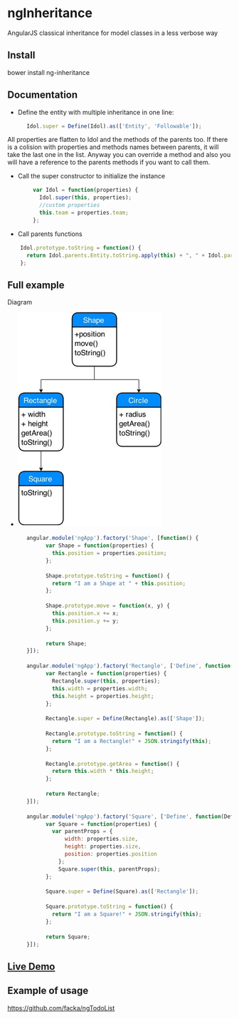 # ngInheritance
AngularJS classical inheritance for model classes in a less verbose way

## Install

bower install ng-inheritance

## Documentation

- Define the entity with multiple inheritance in one line:
```javascript
      Idol.super = Define(Idol).as(['Entity', 'Followable']);
```
All properties are flatten to Idol and the methods of the parents too. If there is a colision with properties and methods names between parents, it will take the last one in the list. Anyway you can override a method and also you will have a reference to the parents methods if you want to call them.

- Call the super constructor to initialize the instance

```javascript
        var Idol = function(properties) {
          Idol.super(this, properties);
          //custom properties
          this.team = properties.team;
        };
```

- Call parents functions

```javascript
    Idol.prototype.toString = function() {
      return Idol.parents.Entity.toString.apply(this) + ", " + Idol.parents.Followable.toString.apply(this) + ", " + "I am an Idol!";
    };
```

##  Full example

Diagram

  - ![alt tag](https://raw.githubusercontent.com/facka/ngInheritance/master/example/shapes/shapes.jpg)

```javascript
      angular.module('ngApp').factory('Shape', [function() {
            var Shape = function(properties) {
              this.position = properties.position;
            };

            Shape.prototype.toString = function() {
              return "I am a Shape at " + this.position;
            };

            Shape.prototype.move = function(x, y) {
              this.position.x += x;
              this.position.y += y;
            };

            return Shape;
      }]);

      angular.module('ngApp').factory('Rectangle', ['Define', function(Define) {
            var Rectangle = function(properties) {
              Rectangle.super(this, properties);
              this.width = properties.width;
              this.height = properties.height;
            };

            Rectangle.super = Define(Rectangle).as(['Shape']);

            Rectangle.prototype.toString = function() {
              return "I am a Rectangle!" + JSON.stringify(this);
            };

            Rectangle.prototype.getArea = function() {
              return this.width * this.height;
            };

            return Rectangle;
      }]);

      angular.module('ngApp').factory('Square', ['Define', function(Define) {
            var Square = function(properties) {
              var parentProps = {
                  width: properties.size,
                  height: properties.size,
                  position: properties.position
                };
                Square.super(this, parentProps);
            };
      
            Square.super = Define(Square).as(['Rectangle']);
      
            Square.prototype.toString = function() {
              return "I am a Square!" + JSON.stringify(this);
            };
      
            return Square;
      }]);

```

## [Live Demo](http://facka.github.io/ngInheritance/)



## Example of usage 

https://github.com/facka/ngTodoList
